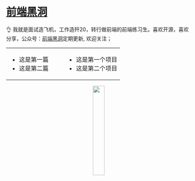 # [前端黑洞](https://closertb.site)

👌 我就是面试造飞机，工作造歼20，转行做前端的前端练习生。喜欢开源，喜欢分享，公众号：[前端黑洞](https://closertb.site)定期更新, 欢迎关注；
<table>
<tr>
<td  valign="top" width="50%">

 - 这是第一篇
 - 这是第二篇
</td>
<td   valign="top" width="50%">

 - 这是第一个项目  
 - 这是第二个项目
</td>
</tr>
</table>

<div style="text-align: center">
 <img style="width:25%" src="https://segmentfault.com/img/remote/1460000023356218">
<div>
